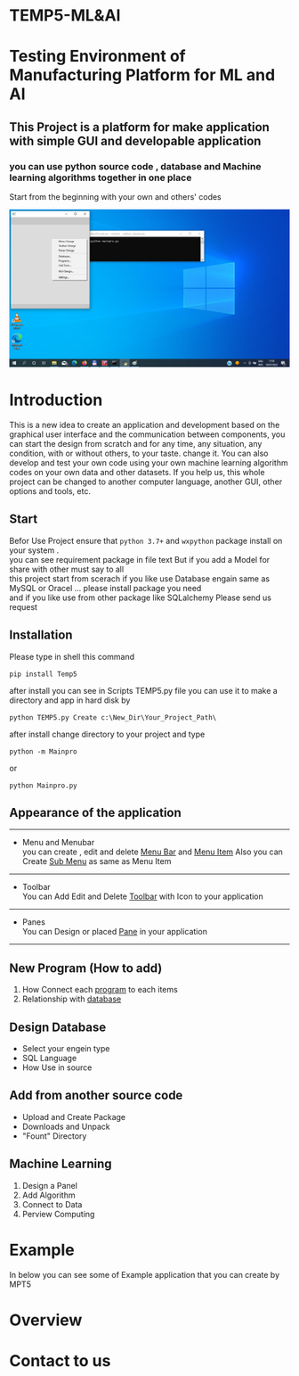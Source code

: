 # TEMP5-ML&AI
# Testing Environment of Manufacturing Platform for ML and AI


## This Project is a platform for make application  with simple  GUI  and developable application 
### you can use python source code , database and Machine learning algorithms together in one place

Start from the beginning with your own and others' codes

![](docs/Help/images/0/1b.jpg)

Introduction
===========
This is a new idea to create an application and development based on the graphical user interface and the communication 
between components, you can start the design from scratch and for any time, any situation, any condition,
with or without others, to your taste. change it. You can also develop and test your own code using your own 
machine learning algorithm codes on your own data and other datasets. 
If you help us, this whole project can be changed to another computer language, another GUI, other options and tools, etc.


Start
-----
Befor Use Project ensure that ``python 3.7+`` and ``wxpython`` package install on your system .  
you can see requirement package in file text But if you add a Model for share with other must say to all  
this project start from scerach if you like use Database engain same as MySQL or Oracel ... please install package you need  
and if you like use from other package like SQLalchemy Please send us request


Installation
------------
Please type in shell this command

```shell
pip install Temp5
```

after install you can see in Scripts TEMP5.py file
you can use it to make a directory and app in hard disk by
```shell
python TEMP5.py Create c:\New_Dir\Your_Project_Path\
```
after install change directory to your project and type
```shell
python -m Mainpro
```
or 
```shell
python Mainpro.py
```


Appearance of the application
-----------------------------

---------------------
  * Menu and Menubar  
     you can create , edit and delete [Menu Bar](docs/Help/MenuBar.md) and [Menu Item](docs/Help/MenuItem.md)
     Also you can Create [Sub Menu](docs/Help/SubMenu.md) as same as Menu Item 
---------------------
  
  * Toolbar  
    You can Add Edit and Delete [Toolbar](docs/Help/ToolBar.md) with Icon to your application

---------------------
  * Panes  
    You can Design or placed [Pane](docs/Help/Panes.md) in your application
---------------------
  

New Program (How to add)
------------------------

 1. How Connect each [program](docs/Help/Programs.md) to each items
 2. Relationship with [database](docs/Help/Databases.md)

Design Database
---------------

 * Select your engein type
 * SQL Language
 * How Use in source

Add from another source code
----------------------------

* Upload and Create Package
* Downloads and Unpack
* "Fount" Directory

Machine Learning
----------------

1. Design a Panel
2. Add Algorithm
3. Connect to Data
4. Perview Computing

Example
=======
In below you can see some of Example application that you can create by MPT5




Overview
========

Contact to us
==========


